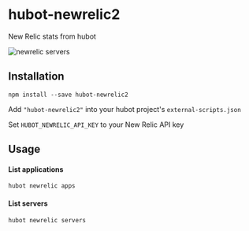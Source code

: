 # hubot-newrelic2

New Relic stats from hubot

![newrelic servers](https://raw.githubusercontent.com/statianzo/hubot-newrelic2/master/doc/newrelicservers.png)

## Installation

```
npm install --save hubot-newrelic2
```

Add `"hubot-newrelic2"` into your hubot project's `external-scripts.json`

Set `HUBOT_NEWRELIC_API_KEY` to your New Relic API key

## Usage


#### List applications

```
hubot newrelic apps
```

#### List servers

```
hubot newrelic servers
```
